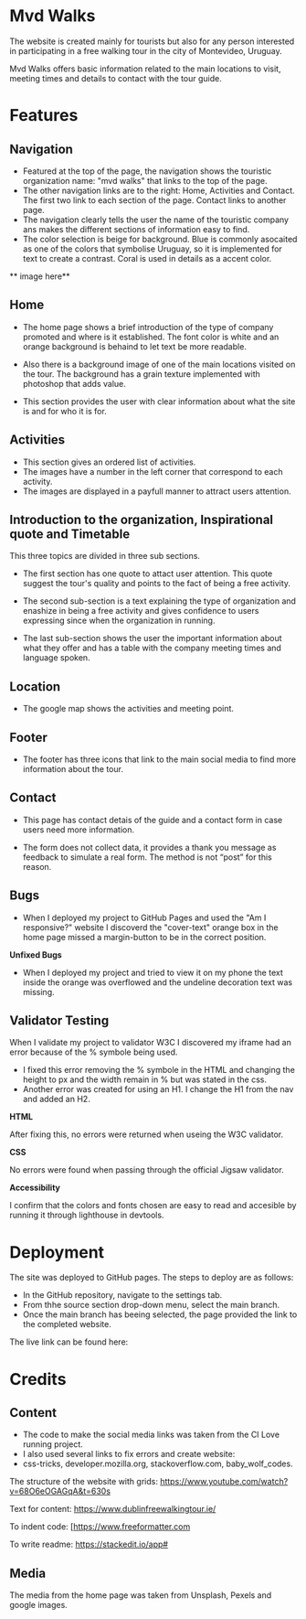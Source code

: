 # Mvd Walks
The website is created mainly for tourists but also for any person interested in participating in a free walking tour in the city of Montevideo, Uruguay.

Mvd Walks offers basic information related to the main locations to visit, meeting times and details to contact with the tour guide.

# Features

## Navigation

- Featured at the top of the page, the navigation shows the touristic organization name: "mvd walks" that links to the top of the page.
- The other navigation links are to the right: Home, Activities and Contact. The first two link to each section of the page. Contact links to another page.
- The navigation clearly tells the user the name of the touristic company ans makes the different sections of information easy to find. 
- The color selection is beige for background. Blue is commonly asocaited as one of the colors that symbolise Uruguay, so it is implemented for text to create a contrast. Coral is used in details as a accent color. 

** image here**
## Home 

- The home page shows a brief introduction of the type of company promoted and where is it established. The font color is white and an orange background is behaind to let text be more readable.

- Also there is a background image of one of the main locations visited on the tour.  The background has a grain texture implemented with photoshop that adds value.

- This section provides the user with clear information about what the site is and for who it is for.


## Activities

- This section gives an ordered list of activities.
- The images have a number in the left corner that correspond to each activity.
- The images are displayed in a payfull manner to attract users attention.

## Introduction to the organization, Inspirational quote and Timetable
This three topics are divided in three sub sections.
- The first section has one quote to attact user attention. This quote suggest the tour's quality and points to the fact of being a free activity.

- The second sub-section is a text explaining the type of organization and enashize in being a free activity and gives confidence to users expressing since when the organization in running.

- The last sub-section shows the user the important information about what they offer and has a table with the company meeting times and language spoken.

## Location 

- The google map shows the activities and meeting point.

## Footer

- The footer has three icons that link to the main social media to find more information about the tour.

## Contact 
- This page has contact detais of the guide and a contact form in case users need more information.

- The form does not collect data, it provides a thank you message as feedback to simulate a real form. The method is not “post” for this reason.

## Bugs

- When I deployed my project to GitHub Pages and used the "Am I responsive?" website I discoverd the "cover-text" orange box in the home page missed a margin-button to be in the correct position.

**Unfixed Bugs**
- When I deployed my project and tried to view it on my phone the text inside the orange was overflowed and the undeline decoration text was missing.

## Validator Testing

When I validate my project to validator W3C I discovered my iframe had an error because of the % symbole being used. 

- I fixed this error removing the % symbole in the HTML and changing the height to px and the width remain in % but was stated in the css.
- Another error was created for using an H1. I change the H1 from the nav and added an H2.

**HTML**

After fixing this, no errors were returned when useing the W3C validator.

**CSS**

No errors were found when passing through the official Jigsaw validator.

**Accessibility**

I confirm that the colors and fonts chosen are easy to read and accesible by running it through lighthouse in devtools.

# Deployment 

The site was deployed to GitHub pages. The steps to deploy are as follows:

- In the GitHub repository, navigate to the settings tab. 
- From thhe source section drop-down menu, select the main branch. 
- Once the main branch has beeing selected, the page provided the link to the completed website.

The live link can be found here:

# Credits

## Content

- The code to make the social media links was taken from the CI Love running project.
- I also used several links to fix errors and create website:
- css-tricks, developer.mozilla.org, stackoverflow.com, baby_wolf_codes.

 The structure of the website with grids: 
 https://www.youtube.com/watch?v=68O6eOGAGqA&t=630s

Text for content:
https://www.dublinfreewalkingtour.ie/

To indent code:
[https://www.freeformatter.com

To write readme:
https://stackedit.io/app#


## Media

The media from the home page was taken from Unsplash, Pexels and google images.

